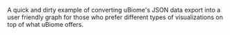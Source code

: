 A quick and dirty example of converting uBiome's JSON data export into a 
user friendly graph for those who prefer different types of visualizations on
top of what uBiome offers. 